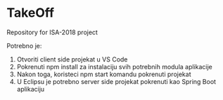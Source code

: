 # TakeOff
Repository for ISA-2018 project

Potrebno je:
  1. Otvoriti client side projekat u VS Code
  2. Pokrenuti npm install za instalaciju svih potrebnih modula aplikacije
  3. Nakon toga, koristeci npm start komandu pokrenuti projekat
  4. U Eclipsu je potrebno server side projekat pokrenuti kao Spring Boot aplikaciju

